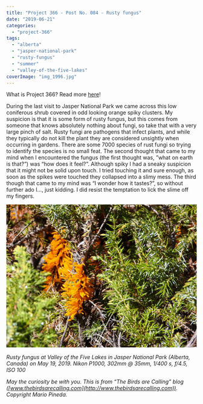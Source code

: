```yaml
---
title: "Project 366 - Post No. 084 - Rusty fungus"
date: "2019-06-21"
categories: 
  - "project-366"
tags: 
  - "alberta"
  - "jasper-national-park"
  - "rusty-fungus"
  - "summer"
  - "valley-of-the-five-lakes"
coverImage: "img_1996.jpg"
---
```


What is Project 366? Read more [here](https://thebirdsarecalling.com/2019/03/29/project-366/)!

During the last visit to Jasper National Park we came across this low coniferous shrub covered in odd looking orange spiky clusters. My suspicion is that it is some form of rusty fungus, but this comes from someone that knows absolutely nothing about fungi, so take that with a very large pinch of salt. Rusty fungi are pathogens that infect plants, and while they typically do not kill the plant they are considered unsightly when occurring in gardens. There are some 7000 species of rust fungi so trying to identify the species is no small feat. The second thought that came to my mind when I encountered the fungus (the first thought was, ”what on earth is that?”) was “how does it feel?”. Although spiky I had a sneaky suspicion that it might not be solid upon touch. I tried touching it and sure enough, as soon as the spikes were touched they collapsed into a slimy mess. The third though that came to my mind was “I wonder how it tastes?”, so without further ado I..., just kidding. I did resist the temptation to lick the slime off my fingers.

![](images/56187d41-9310-4ed9-8de7-893e27b7252a.jpeg)

_Rusty fungus at Valley of the Five Lakes in Jasper National Park (Alberta, Canada) on May 19, 2019. Nikon P1000, 302mm @ 35mm, 1/400 s, f/4.5, ISO 100_

_May the curiosity be with you. This is from “The Birds are Calling” blog ([www.thebirdsarecalling.com](http://www.thebirdsarecalling.com)). Copyright Mario Pineda._
